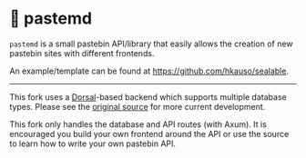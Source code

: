 🦀 pastemd
=============

`pastemd` is a small pastebin API/library that easily allows the creation of new pastebin sites with different frontends.

An example/template can be found at <https://github.com/hkauso/sealable>.

***

This fork uses a [Dorsal](https://github.com/stellularorg/dorsal)-based backend which supports multiple database types. Please see the [original source](https://github.com/caffeineee/pasties) for more current development.

This fork only handles the database and API routes (with Axum). It is encouraged you build your own frontend around the API or use the source to learn how to write your own pastebin API.
